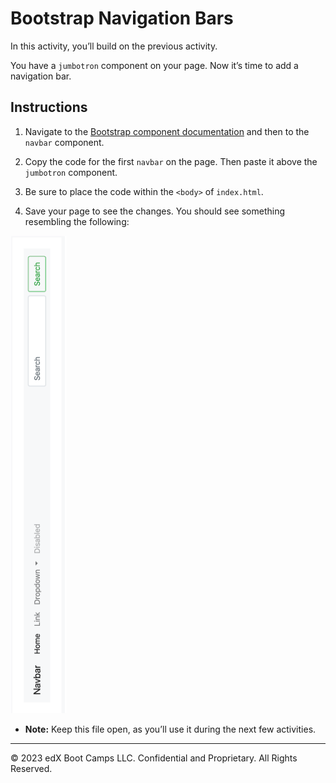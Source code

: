 # Bootstrap Navigation Bars

In this activity, you’ll build on the previous activity.

You have a `jumbotron` component on your page. Now it’s time to add a navigation bar.

## Instructions

1. Navigate to the [Bootstrap component documentation](https://getbootstrap.com/docs/5.3/components/navbar/) and then to the `navbar` component.

2. Copy the code for the first `navbar` on the page. Then paste it above the `jumbotron` component.

3. Be sure to place the code within the `<body>` of `index.html`.

4. Save your page to see the changes. You should see something resembling the following:

  ![Navbar Solution](./images/navbar-solution.png)

* **Note:** Keep this file open, as you’ll use it during the next few activities.

---

© 2023 edX Boot Camps LLC. Confidential and Proprietary. All Rights Reserved.
